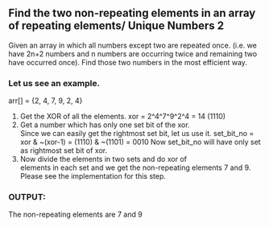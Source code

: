## Find the two non-repeating elements in an array of repeating elements/ Unique Numbers 2

Given an array in which all numbers except two are repeated once. (i.e. we have 2n+2 numbers and n numbers are occurring twice and remaining two have occurred once). Find those two numbers in the most efficient way.  

### Let us see an example.
   arr[] = {2, 4, 7, 9, 2, 4}
1) Get the XOR of all the elements.
     xor = 2^4^7^9^2^4 = 14 (1110)
2) Get a number which has only one set bit of the xor.   
   Since we can easily get the rightmost set bit, let us use it.
     set_bit_no = xor & ~(xor-1) = (1110) & ~(1101) = 0010
   Now set_bit_no will have only set as rightmost set bit of xor.
3) Now divide the elements in two sets and do xor of         
   elements in each set and we get the non-repeating 
   elements 7 and 9. Please see the implementation for this step.

### OUTPUT:
The non-repeating elements are 7 and 9
